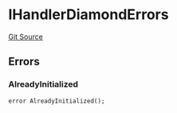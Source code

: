# IHandlerDiamondErrors
[Git Source](https://github.com/thrackle-io/aquifi-rules-v1/blob/9a96151c4e4157dea6fb1f2313711b4be2ae0f47/src/common/IErrors.sol)


## Errors
### AlreadyInitialized

```solidity
error AlreadyInitialized();
```

